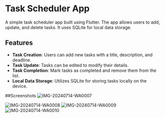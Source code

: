# Task Scheduler App

A simple task scheduler app built using Flutter. The app allows users to add, update, and delete tasks. It uses SQLite for local data storage.

## Features

- **Task Creation**: Users can add new tasks with a title, description, and deadline.
- **Task Update**: Tasks can be edited to modify their details.
- **Task Completion**: Mark tasks as completed and remove them from the list.
- **Local Data Storage**: Utilizes SQLite for storing tasks locally on the device.

##Screenshots
![IMG-20240714-WA0007](https://github.com/user-attachments/assets/48aa99ff-6ecb-428e-8dfd-5358b7ee33a1)

![IMG-20240714-WA0008](https://github.com/user-attachments/assets/898e6fa7-c4fb-4c72-9efa-6ef3c6c5a0fa)
![IMG-20240714-WA0009](https://github.com/user-attachments/assets/047201eb-c995-4b2e-9992-df6225144875)
![IMG-20240714-WA0010](https://github.com/user-attachments/assets/88da5b1e-9706-40b7-b455-9e91071e3612)
